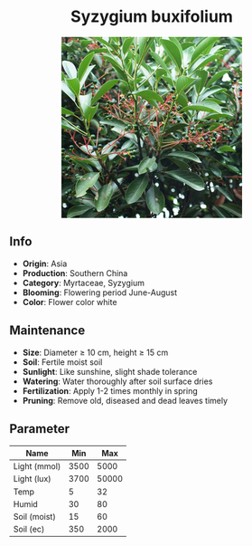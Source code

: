 <h1 align='center'>Syzygium buxifolium</h1>
<p align="center">
    <img 
        align='center'
        width='320'
        src="../images/syzygium buxifolium.png" 
        alt='Syzygium buxifolium' />
</p>

## Info

 - **Origin**: Asia
 - **Production**: Southern China
 - **Category**: Myrtaceae, Syzygium
 - **Blooming**: Flowering period June-August
 - **Color**: Flower color white

## Maintenance

 - **Size**: Diameter ≥ 10 cm, height ≥ 15 cm
 - **Soil**: Fertile moist soil
 - **Sunlight**: Like sunshine, slight shade tolerance
 - **Watering**: Water thoroughly after soil surface dries
 - **Fertilization**: Apply 1-2 times monthly in spring
 - **Pruning**: Remove old, diseased and dead leaves timely

## Parameter

| Name         | Min  | Max   |
|--------------|------|-------|
| Light (mmol) | 3500 | 5000  |
| Light (lux)  | 3700 | 50000 |
| Temp         | 5    | 32    |
| Humid        | 30   | 80    |
| Soil (moist) | 15   | 60    |
| Soil (ec)    | 350  | 2000  |